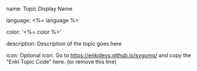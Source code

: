 name: Topic Display Name

language: <%= language %>

color: '<%= color %>'

description: Description of the topic goes here

icon: Optional icon. Go to https://enkidevs.github.io/svgomg/ and copy the "Enki Topic Code" here. (or remove this line)
